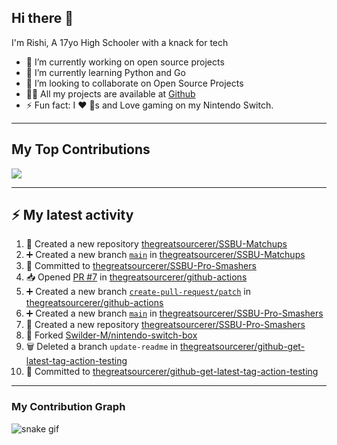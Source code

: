 ## Hi there 👋

I'm Rishi, A 17yo High Schooler with a knack for tech

- 🔭 I’m currently working on open source projects
- 🌱 I’m currently learning Python and Go
- 👯 I’m looking to collaborate on Open Source Projects
- 👨‍💻 All my projects are available at [Github](https://github.com/thegreatsourcerer)
- ⚡ Fun fact: I ❤️ 🐶s and Love gaming on my Nintendo Switch.

---

## My Top Contributions

![](https://github-contributor-stats.vercel.app/api?username=thegreatsourcerer&limit=5&theme=dark&combine_all_yearly_contributions=true)


---

## :zap: My latest activity

<!--START_SECTION:activity-->
1. 🎉 Created a new repository [thegreatsourcerer/SSBU-Matchups](https://github.com/thegreatsourcerer/SSBU-Matchups)
2. ➕ Created a new branch [`main`](https://github.com/thegreatsourcerer/SSBU-Matchups/tree/main) in [thegreatsourcerer/SSBU-Matchups](https://github.com/thegreatsourcerer/SSBU-Matchups)
3. 📝 Committed to [thegreatsourcerer/SSBU-Pro-Smashers](https://github.com/thegreatsourcerer/SSBU-Pro-Smashers/commit/d963b5177d5bb73f195cfb289a23ffde04339672)
4. 📥 Opened [PR #7](https://github.com/thegreatsourcerer/github-actions/pull/7) in [thegreatsourcerer/github-actions](https://github.com/thegreatsourcerer/github-actions)
5. ➕ Created a new branch [`create-pull-request/patch`](https://github.com/thegreatsourcerer/github-actions/tree/create-pull-request/patch) in [thegreatsourcerer/github-actions](https://github.com/thegreatsourcerer/github-actions)
6. ➕ Created a new branch [`main`](https://github.com/thegreatsourcerer/SSBU-Pro-Smashers/tree/main) in [thegreatsourcerer/SSBU-Pro-Smashers](https://github.com/thegreatsourcerer/SSBU-Pro-Smashers)
7. 🎉 Created a new repository [thegreatsourcerer/SSBU-Pro-Smashers](https://github.com/thegreatsourcerer/SSBU-Pro-Smashers)
8. 🍴 Forked [Swilder-M/nintendo-switch-box](https://github.com/Swilder-M/nintendo-switch-box)
9. 🗑️ Deleted a branch `update-readme` in [thegreatsourcerer/github-get-latest-tag-action-testing](https://github.com/thegreatsourcerer/github-get-latest-tag-action-testing)
10. 📝 Committed to [thegreatsourcerer/github-get-latest-tag-action-testing](https://github.com/thegreatsourcerer/github-get-latest-tag-action-testing/commit/fb88680579dae81c60965a9e1bf61f6654e7bd13)
<!--END_SECTION:activity-->

---

### My Contribution Graph

![snake gif](https://github.com/thegreatsourcerer/thegreatsourcerer/blob/output/ocean.gif)

